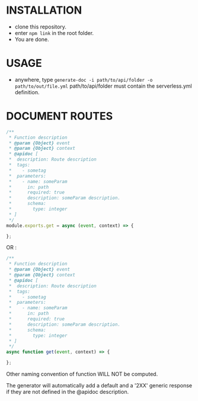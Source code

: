 # INSTALLATION
- clone this repository.
- enter `npm link` in the root folder.
- You are done.

# USAGE
- anywhere, type `generate-doc -i path/to/api/folder -o path/to/out/file.yml`
path/to/api/folder must contain the serverless.yml definition.

# DOCUMENT ROUTES
```javascript
/**
 * Function description
 * @param {Object} event 
 * @param {Object} context 
 * @apidoc [
 *  description: Route description
 *  tags:
 *    - sometag
 *  parameters:
 *    - name: someParam
 *      in: path
 *      required: true
 *      description: someParam description.
 *      schema:
 *        type: integer
 * ]
 */
module.exports.get = async (event, context) => {

};
```  
OR :
```javascript
/**
 * Function description
 * @param {Object} event 
 * @param {Object} context 
 * @apidoc [
 *  description: Route description
 *  tags:
 *    - sometag
 *  parameters:
 *    - name: someParam
 *      in: path
 *      required: true
 *      description: someParam description.
 *      schema:
 *        type: integer
 * ]
 */
async function get(event, context) => {

};
```  
Other naming convention of function WILL NOT be computed.

The generator will automatically add a default and a '2XX' generic response if they are not defined in the @apidoc description.